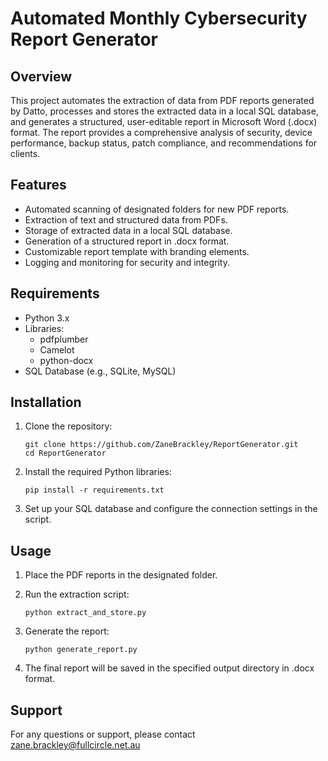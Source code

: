 # Automated Monthly Cybersecurity Report Generator

## Overview
This project automates the extraction of data from PDF reports generated by Datto, processes and stores the extracted data in a local SQL database, and generates a structured, user-editable report in Microsoft Word (.docx) format. The report provides a comprehensive analysis of security, device performance, backup status, patch compliance, and recommendations for clients.

## Features
- Automated scanning of designated folders for new PDF reports.
- Extraction of text and structured data from PDFs.
- Storage of extracted data in a local SQL database.
- Generation of a structured report in .docx format.
- Customizable report template with branding elements.
- Logging and monitoring for security and integrity.

## Requirements
- Python 3.x
- Libraries:
  - pdfplumber
  - Camelot
  - python-docx
- SQL Database (e.g., SQLite, MySQL)

## Installation
1. Clone the repository:
   ```
   git clone https://github.com/ZaneBrackley/ReportGenerator.git
   cd ReportGenerator
   ```

2. Install the required Python libraries:
   ```
   pip install -r requirements.txt
   ```

3. Set up your SQL database and configure the connection settings in the script.

## Usage
1. Place the PDF reports in the designated folder.
2. Run the extraction script:
   ```
   python extract_and_store.py
   ```

3. Generate the report:
   ```
   python generate_report.py
   ```

4. The final report will be saved in the specified output directory in .docx format.

## Support
For any questions or support, please contact zane.brackley@fullcircle.net.au